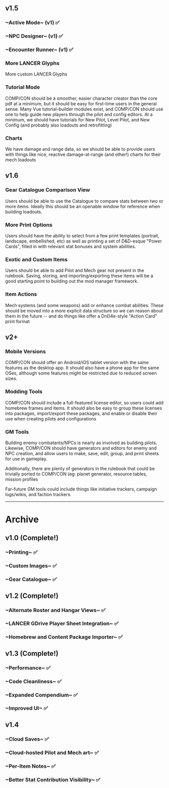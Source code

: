 ## v1.5
### ~Active Mode~ (v1) ✅

### ~NPC Designer~ (v1) ✅

### ~Encounter Runner~ (v1) ✅

### More LANCER Glyphs
More custom LANCER Glyphs

### Tutorial Mode
COMP/CON should be a smoother, easier character creator than the core pdf at a minimum, but it should be easy for first-time users in the general sense. Many Vue tutorial-builder modules exist, and COMP/CON should use one to help guide new players through the pilot and config editors. At a minimum, we should have tutorials for New Pilot, Level Pilot, and New Config (and probably also loadouts and retrofitting)

### Charts
We have damage and range data, so we should be able to provide users with things like nice, reactive damage-at-range (and other!) charts for their mech loadouts

## v1.6

### Gear Catalogue Comparison View
Users should be able to use the Catalogue to compare stats between two or more items. Ideally this should be an openable window for reference when building loadouts.

### More Print Options
Users should have the ability to select from a few print templates (portrait, landscape, embellished, etc) as well as printing a set of D&D-esque "Power Cards", filled in with relevant stat bonuses and system abilities.

### Exotic and Custom Items
Users should be able to add Pilot and Mech gear not present in the rulebook. Saving, storing, and importing/exporting these items will be a good starting point to building out the mod manager framework.

### Item Actions
Mech systems (and some weapons) add or enhance combat abilities. These should be moved into a more explicit data structure so we can reason about them in the future -- and do things like offer a DnD4e-style "Action Card" print format

## v2+

### Mobile Versions
COMP/CON should offer an Android/iOS tablet version with the same features as the desktop app. It should also have a phone app for the same OSes, although some features might be restricted due to reduced screen sizes.

### Modding Tools
COMP/CON should include a full-featured license editor, so users could add homebrew frames and items. It should also be easy to group these licenses into packages, import/export these packages, and enable or disable their use when creating pilots and configurations

### GM Tools
Building enemy combatants/NPCs is nearly as involved as building pilots. Likewise, COMP/CON should have generators and editors for enemy and NPC creation, and allow users to make, save, edit, group, and print sheets for use in gameplay.

Additionally, there are plenty of generators in the rulebook that could be trivially ported to COMP/CON (eg: planet generator, resource tables, mission profiles

Far-future GM tools could include things like initiative trackers, campaign logs/wikis, and faction trackers.


---

# Archive

## v1.0 (Complete!)
### ~Printing~ ✅

### ~Custom Images~ ✅

### ~Gear Catalogue~ ✅

## v1.2 (Complete!)

### ~Alternate Roster and Hangar Views~ ✅

### ~LANCER GDrive Player Sheet Integration~ ✅

### ~Homebrew and Content Package Importer~ ✅

## v1.3 (Complete!)
### ~Performance~ ✅

### ~Code Cleanliness~ ✅

### ~Expanded Compendium~ ✅

### ~Improved UI~ ✅

## v1.4
### ~Cloud Saves~ ✅

### ~Cloud-hosted Pilot and Mech art~ ✅

### ~Per-Item Notes~ ✅

### ~Better Stat Contribution Visibility~ ✅
